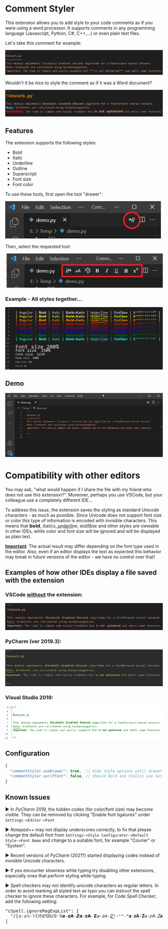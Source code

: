 # Comment Styler


This extension allows you to add style to your code comments as if you were using a word processor. 
It supports comments in any programming language (Javascript, Python, C#, C++,...) or even plain text files.

Let's take this comment for example:

![Regular comment](resource/readme/regular_comment.png)

Wouldn't it be nice to style the comment as if it was a Word document?

![Styled comment](resource/readme/styled_comment.png)

## Features

The extension supports the following styles:

* Bold
* Italic
* Underline
* Outline
* Superscript
* Font size
* Font color

To use these tools, first open the tool "drawer":

![Open tools](resource/readme/howto1.png)

Then, select the requested tool:

![Open tools](resource/readme/howto2.png)


### Example - All styles together...
![All styles](resource/readme/all.png)

## Demo 

![Demo](resource/readme/demo.gif)


# Compatibility with other editors

You may ask, "what would happen if I share the file with my friend who does not use this extension?".
Moreover, perhaps you use VSCode, but your colleague use a completely different IDE...

To address this issue, the extension saves the styling as standard Unicode characters - as much as possible. 
Since Unicode does not support font size or color this type of information is encoded with invisible characters. 
This means that 𝗯𝗼𝗹𝗱, 𝘪𝘵𝘢𝘭𝘪𝘤𝘴, u͟n͟d͟e͟r͟l͟i͟n͟e, 𝕠𝕦𝕥𝕝𝕚𝕟𝕖 and other styles are viewable in other IDEs, while color and font size will be ignored and will be displayed as plain text.

<u>**Important**</u>: The actual result may differ depending on the font type used in the editor. 
Also, even if an editor displays the text as expected this behavior may break in future versions of the editor - we have no control over that!
  
  
  
##  Examples of how other IDEs display a file saved with the extension

### VSCode <u>without</u> the extension:

![VSCode without extension](resource/readme/vsc_no_extension.png)

### PyCharm (ver 2019.3):

![PyCharm demo](resource/readme/pycharm.png)

### Visual Studio 2019:

![Visual Studio demo](resource/readme/vs.png)



## Configuration

```js
{
  "commentStyler.useDrawer": true,  // Hide style options until drawer button is clicked
  "commentStyler.serifFont": false, // Should Bold and Italics use serif font (letters with small extra stroke)
}
```


## Known Issues

► In *PyCharm* 2019, the hidden codes (for color/font size) may become visible. 
They can be removed by clicking "Enable font ligatures" under `Settings->Editor->Font`

► *Notepad++* may not display underscores correctly, to fix that please change the default font from `Settings->Style Configurator->Default Style->Font Name` and change to a suitable font, for example "Courier" or "System".

► Recent versions of *PyCharm* (2021?) started displaying codes instead of invisible Unicode characters. 

► If you encounter slowness while typing try disabling other extensions, especially ones that perform styling while typing.

► Spell checkers may not identify unicode characters as regular letters.
In order to avoid marking all styled text as typo you can instruct the spell checker to ignore these characters.
For example, for *Code Spell Checker*, add the following setting:
<pre>
"cSpell.ignoreRegExpList": [
  "/[𝕒-𝕫𝔸-𝕐ℂℍℕℙℚℝℤ𝟘-𝟡𝙖-𝙯𝘼-𝙕𝗮-𝘇𝗔-𝗭𝘢-𝘻𝘈-𝘡͟ᵃ-ᶻᴬ-ᵂ𝐚-𝐳𝐀-𝐙𝑎-𝑧𝐴-𝑍𝒂-𝒛𝑨-𝒁̶]+/ug"
]
</pre>

